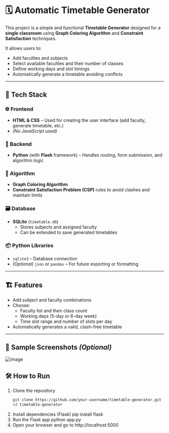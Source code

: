 # 🗓️ Automatic Timetable Generator

This project is a simple and functional **Timetable Generator** designed for a **single classroom** using **Graph Coloring Algorithm** and **Constraint Satisfaction** techniques.

It allows users to:
- Add faculties and subjects
- Select available faculties and their number of classes
- Define working days and slot timings
- Automatically generate a timetable avoiding conflicts

---

## 🚀 Tech Stack

### 🌐 Frontend
- **HTML & CSS** – Used for creating the user interface (add faculty, generate timetable, etc.)
- *(No JavaScript used)*

### 🐍 Backend
- **Python** (with **Flask** framework) – Handles routing, form submission, and algorithm logic

### 🧠 Algorithm
- **Graph Coloring Algorithm**
- **Constraint Satisfaction Problem (CSP)** rules to avoid clashes and maintain limits

### 🗃️ Database
- **SQLite** (`timetable.db`)
  - Stores subjects and assigned faculty
  - Can be extended to save generated timetables

### 📦 Python Libraries
- `sqlite3` – Database connection
- *(Optional)* `json` or `pandas` – For future exporting or formatting

---

## 🏗️ Features

- Add subject and faculty combinations
- Choose:
  - Faculty list and their class count
  - Working days (5-day or 6-day week)
  - Time slot range and number of slots per day
- Automatically generates a valid, clash-free timetable

---

## 📸 Sample Screenshots *(Optional)*

![image](https://github.com/user-attachments/assets/41e19fe2-a461-44e0-a978-9e48788c0d47)


## 🛠️ How to Run

1. Clone the repository  
   ```bash
   git clone https://github.com/your-username/timetable-generator.git
   cd timetable-generator
2. Install dependencies (Flask)
   pip install flask
3. Run the Flask app
   python app.py
4. Open your browser and go to http://localhost:5000   
   
   
